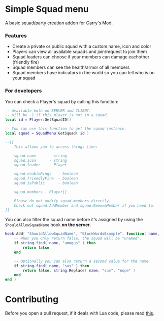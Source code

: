 # Simple Squad menu

A basic squad/party creation addon for Garry's Mod.

### Features

* Create a private or public squad with a custom name, icon and color
* Players can view all available squads and join/request to join them
* Squad leaders can choose if your members can damage eachother (friendly fire)
* Squad members can see the health/armor of all members
* Squad members have indicators in the world so you can tell who is on your squad

### For developers

You can check a Player's squad by calling this function:

```lua
-- Available both on SERVER and CLIENT.
-- Will be -1 if this player is not in a squad.
local id = Player:GetSquadID()

-- You can use this function to get the squad instance.
local squad = SquadMenu:GetSquad( id )

--[[
    This allows you to access things like:

    squad.name      - string
    squad.icon      - string
    squad.leader    - Player

    squad.enableRings   - boolean
    squad.friendlyFire  - boolean
    squad.isPublic      - boolean

    squad.members - Player[]

    Please do not modify squad.members directly.
    Check out squad:AddMember and squad:RemoveMember if you need to. 
]]
```

You can also filter the squad name before it's assigned by using the `ShouldAllowSquadName` hook **on the server**.

```lua
hook.Add( "ShouldAllowSquadName", "BlockWordsExample", function( name, leader )
    -- When you only return false, the squad will be "Unamed".
    if string.find( name, "amogus" ) then
        return false
    end

    -- Optionally you can also return a second value for the name
    if string.find( name, "sus" ) then
        return false, string.Replace( name, "sus", "nope" )
    end
end )
```

# Contributing

Before you open a pull request, if it deals with Lua code, please read [this](https://github.com/StyledStrike/gmod-squad-menu/blob/main/.github/pull_request_template.md).

